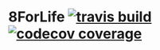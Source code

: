 # 8ForLife [![travis build](https://img.shields.io/travis/MadMed677/8ForLife.svg)](https://travis-ci.org/MadMed677/8ForLife) [![codecov coverage](https://img.shields.io/codecov/c/github/MadMed677/8ForLife/dev.svg)](https://codecov.io/gh/MadMed677/8ForLife)
